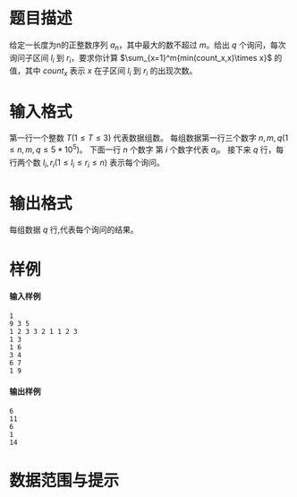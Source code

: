 
# 题目描述

给定一长度为n的正整数序列 ${a_n}$，其中最大的数不超过 $m$。给出 $q$ 个询问，每次询问子区间 $l_i$ 到 $r_i$，要求你计算 $\sum_{x=1}^m{min(count_x,x)\times x}$ 的值，其中 $count_x$ 表示 $x$ 在子区间 $l_i$ 到 $r_i$ 的出现次数。

# 输入格式

第一行一个整数 $T(1\leq T\leq 3)$ 代表数据组数。
每组数据第一行三个数字 $n,m,q(1\leq n,m,q\leq 5*10^5)$。
下面一行 $n$ 个数字 第 $i$ 个数字代表 $a_i$。
接下来 $q$ 行，每行两个数 $l_i,r_i(1\leq l_i \leq r_i \leq n)$ 表示每个询问。

# 输出格式

每组数据 $q$ 行,代表每个询问的结果。

# 样例

#### 输入样例

```plain
1
9 3 5
1 2 3 3 2 1 1 2 3
1 3
1 6
3 4
6 7
1 9
```
#### 输出样例

```plain
6
11
6
1
14
```

# 数据范围与提示



